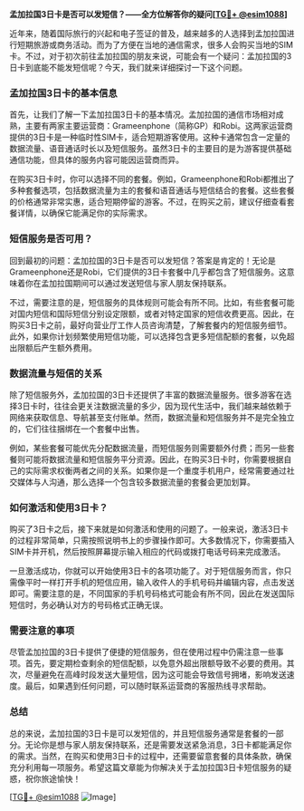 **孟加拉国3日卡是否可以发短信？——全方位解答你的疑问[[TG💪+ @esim1088](https://t.me/s/esim1088)]**

近年来，随着国际旅行的兴起和电子签证的普及，越来越多的人选择到孟加拉国进行短期旅游或商务活动。而为了方便在当地的通信需求，很多人会购买当地的SIM卡。不过，对于初次前往孟加拉国的朋友来说，可能会有一个疑问：孟加拉国的3日卡到底能不能发短信呢？今天，我们就来详细探讨一下这个问题。

### 孟加拉国3日卡的基本信息

首先，让我们了解一下孟加拉国3日卡的基本情况。孟加拉国的通信市场相对成熟，主要有两家主要运营商：Grameenphone（简称GP）和Robi。这两家运营商提供的3日卡是一种临时性SIM卡，适合短期游客使用。这种卡通常包含一定量的数据流量、语音通话时长以及短信服务。虽然3日卡的主要目的是为游客提供基础通信功能，但具体的服务内容可能因运营商而异。

在购买3日卡时，你可以选择不同的套餐。例如，Grameenphone和Robi都推出了多种套餐选项，包括数据流量为主的套餐和语音通话与短信结合的套餐。这些套餐的价格通常非常实惠，适合短期停留的游客。不过，在购买之前，建议仔细查看套餐详情，以确保它能满足你的实际需求。

### 短信服务是否可用？

回到最初的问题：孟加拉国的3日卡是否可以发短信？答案是肯定的！无论是Grameenphone还是Robi，它们提供的3日卡套餐中几乎都包含了短信服务。这意味着你在孟加拉国期间可以通过发送短信与家人朋友保持联系。

不过，需要注意的是，短信服务的具体规则可能会有所不同。比如，有些套餐可能对国内短信和国际短信分别设定限额，或者对特定国家的短信收费更高。因此，在购买3日卡之前，最好向营业厅工作人员咨询清楚，了解套餐内的短信服务细节。此外，如果你计划频繁使用短信功能，可以选择包含更多短信配额的套餐，以免超出限额后产生额外费用。

### 数据流量与短信的关系

除了短信服务外，孟加拉国的3日卡还提供了丰富的数据流量服务。很多游客在选择3日卡时，往往会更关注数据流量的多少，因为现代生活中，我们越来越依赖于网络来获取信息、导航甚至支付账单。然而，数据流量和短信服务并不是完全独立的，它们往往捆绑在一个套餐中出售。

例如，某些套餐可能优先分配数据流量，而短信服务则需要额外付费；而另一些套餐则可能将数据流量和短信服务平分资源。因此，在购买3日卡时，你需要根据自己的实际需求权衡两者之间的关系。如果你是一个重度手机用户，经常需要通过社交媒体与人沟通，那么选择一个包含较多数据流量的套餐会更加划算。

### 如何激活和使用3日卡？

购买了3日卡之后，接下来就是如何激活和使用的问题了。一般来说，激活3日卡的过程非常简单，只需按照说明书上的步骤操作即可。大多数情况下，你需要插入SIM卡并开机，然后按照屏幕提示输入相应的代码或拨打电话号码来完成激活。

一旦激活成功，你就可以开始使用3日卡的各项功能了。对于短信服务而言，你只需像平时一样打开手机的短信应用，输入收件人的手机号码并编辑内容，点击发送即可。需要注意的是，不同国家的手机号码格式可能会有所不同，因此在发送国际短信时，务必确认对方的号码格式正确无误。

### 需要注意的事项

尽管孟加拉国的3日卡提供了便捷的短信服务，但在使用过程中仍需注意一些事项。首先，要定期检查剩余的短信配额，以免意外超出限额导致不必要的费用。其次，尽量避免在高峰时段发送大量短信，因为这可能会导致信号拥堵，影响发送速度。最后，如果遇到任何问题，可以随时联系运营商的客服热线寻求帮助。

### 总结

总的来说，孟加拉国的3日卡是可以发短信的，并且短信服务通常是套餐的一部分。无论你是想与家人朋友保持联系，还是需要发送紧急消息，3日卡都能满足你的需求。当然，在购买和使用3日卡的过程中，还需要留意套餐的具体条款，确保充分利用每一项服务。希望这篇文章能为你解决关于孟加拉国3日卡短信服务的疑惑，祝你旅途愉快！

[[TG💪+ @esim1088](https://t.me/s/esim1088) ![Image](https://i.postimg.cc/4NQfJmqS/Snipaste-2025-05-13-00-14-12.png)]